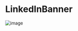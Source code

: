 # LinkedInBanner
![image](https://github.com/user-attachments/assets/2670f968-1664-456b-9e0d-f32bea937d8f)
